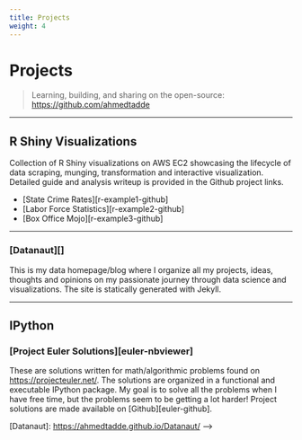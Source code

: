 ```yaml
---
title: Projects
weight: 4
---
```


# Projects
>   Learning, building, and sharing on the open-source: <https://github.com/ahmedtadde>

------

## R Shiny Visualizations
Collection of R Shiny visualizations on AWS EC2 showcasing the lifecycle of data scraping, munging,
transformation and interactive visualization.  Detailed guide and analysis writeup is provided in the Github project
links.

-   [State Crime Rates][r-example1-github]
-   [Labor Force Statistics][r-example2-github]
-   [Box Office Mojo][r-example3-github]
<!-- -   [Power to Choose][r-example4-github]
-   [R Shiny EC2 Bootstrap][r-guide-ec2-bootstrap] -->

------

<!-- ## Web Applications
### [bl.ocks.org][]
Collection of webapps and visualizations built mostly with D3.js and AngularJS, with a focus on code organization and
visualization of generic datasets. -->

### [Datanaut][]
This is my data homepage/blog where I organize all my projects, ideas, thoughts and opinions on my passionate
journey through data science and visualizations.  The site is statically generated with Jekyll.

------

## IPython
### [Project Euler Solutions][euler-nbviewer]
These are solutions written for math/algorithmic problems found on <https://projecteuler.net/>.  The solutions are
organized in a functional and executable IPython package.  My goal is to solve all the problems when I have free time,
but the problems seem to be getting a lot harder!  Project solutions are made available on [Github][euler-github].


<!-- web application links -->
<!-- [bl.ocks.org]: http://bl.ocks.org/chrisrzhou -->
[Datanaut]: https://ahmedtadde.github.io/Datanaut/ -->

<!-- r links -->
<!-- [r-example1-github]: https://github.com/chrisrzhou/RShiny-StateCrimeRates
[r-example2-github]: https://github.com/chrisrzhou/RShiny-LaborForceStatistics
[r-example3-github]: https://github.com/chrisrzhou/RShiny-BoxOfficeMojo
[r-example4-github]: https://github.com/chrisrzhou/RShiny-PowerToChoose
[r-guide-ec2-bootstrap]: https://github.com/chrisrzhou/RShiny-EC2Bootstrap
[r-guide-shiny-workflow]: https://github.com/chrisrzhou/RShiny-EC2Bootstrap -->

<!-- python links -->
<!-- [euler-nbviewer]: http://nbviewer.ipython.org/github/chrisrzhou/nbEuler/blob/master/notebooks/notebook_001.ipynb
[euler-github]: https://github.com/chrisrzhou/nbEuler -->
